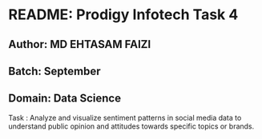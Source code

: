 # README: Prodigy Infotech Task 4

## Author: MD EHTASAM FAIZI

## Batch: September

## Domain: Data Science

Task : Analyze and visualize sentiment patterns in social media data to understand public opinion and attitudes towards specific topics or brands.



